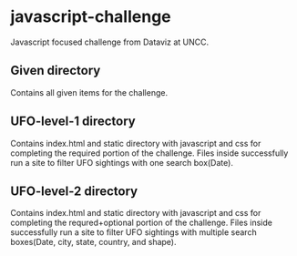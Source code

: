 # javascript-challenge
Javascript focused challenge from Dataviz at UNCC.

## Given directory
Contains all given items for the challenge.

## UFO-level-1 directory
Contains index.html and static directory with javascript and css for completing the required portion of the challenge. Files inside successfully run a site to filter UFO sightings with one search box(Date).

## UFO-level-2 directory
Contains index.html and static directory with javascript and css for completing the requred+optional portion of the challenge. Files inside successfully run a site to filter UFO sightings with multiple search boxes(Date, city, state, country, and shape).
